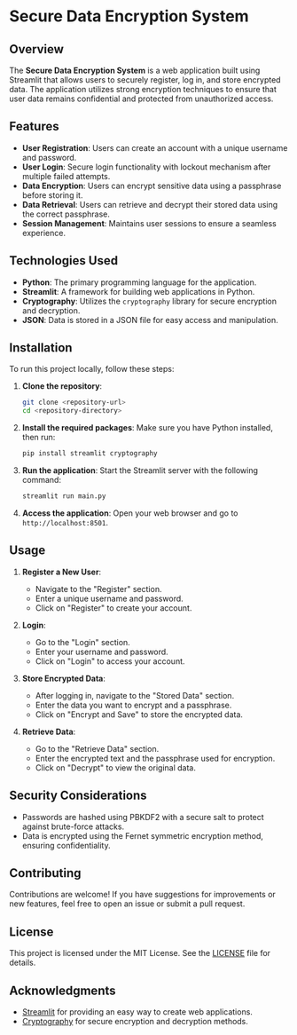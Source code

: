 # Secure Data Encryption System

## Overview

The **Secure Data Encryption System** is a web application built using Streamlit that allows users to securely register, log in, and store encrypted data. The application utilizes strong encryption techniques to ensure that user data remains confidential and protected from unauthorized access.

## Features

- **User Registration**: Users can create an account with a unique username and password.
- **User Login**: Secure login functionality with lockout mechanism after multiple failed attempts.
- **Data Encryption**: Users can encrypt sensitive data using a passphrase before storing it.
- **Data Retrieval**: Users can retrieve and decrypt their stored data using the correct passphrase.
- **Session Management**: Maintains user sessions to ensure a seamless experience.

## Technologies Used

- **Python**: The primary programming language for the application.
- **Streamlit**: A framework for building web applications in Python.
- **Cryptography**: Utilizes the `cryptography` library for secure encryption and decryption.
- **JSON**: Data is stored in a JSON file for easy access and manipulation.

## Installation

To run this project locally, follow these steps:

1. **Clone the repository**:
   ```bash
   git clone <repository-url>
   cd <repository-directory>
   ```

2. **Install the required packages**:
   Make sure you have Python installed, then run:
   ```bash
   pip install streamlit cryptography
   ```

3. **Run the application**:
   Start the Streamlit server with the following command:
   ```bash
   streamlit run main.py
   ```

4. **Access the application**:
   Open your web browser and go to `http://localhost:8501`.

## Usage

1. **Register a New User**:
   - Navigate to the "Register" section.
   - Enter a unique username and password.
   - Click on "Register" to create your account.

2. **Login**:
   - Go to the "Login" section.
   - Enter your username and password.
   - Click on "Login" to access your account.

3. **Store Encrypted Data**:
   - After logging in, navigate to the "Stored Data" section.
   - Enter the data you want to encrypt and a passphrase.
   - Click on "Encrypt and Save" to store the encrypted data.

4. **Retrieve Data**:
   - Go to the "Retrieve Data" section.
   - Enter the encrypted text and the passphrase used for encryption.
   - Click on "Decrypt" to view the original data.

## Security Considerations

- Passwords are hashed using PBKDF2 with a secure salt to protect against brute-force attacks.
- Data is encrypted using the Fernet symmetric encryption method, ensuring confidentiality.

## Contributing

Contributions are welcome! If you have suggestions for improvements or new features, feel free to open an issue or submit a pull request.

## License

This project is licensed under the MIT License. See the [LICENSE](LICENSE) file for details.

## Acknowledgments

- [Streamlit](https://streamlit.io/) for providing an easy way to create web applications.
- [Cryptography](https://cryptography.io/en/latest/) for secure encryption and decryption methods.